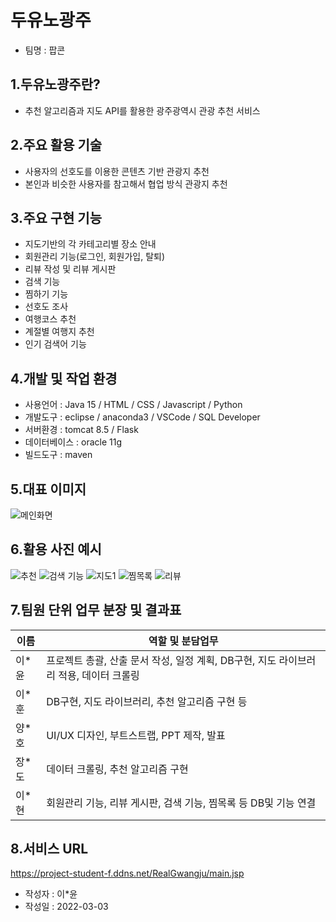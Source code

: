 # 두유노광주
- 팀명 : 팝콘
## 1.두유노광주란? 
- 추천 알고리즘과 지도 API를 활용한 광주광역시 관광 추천 서비스 
## 2.주요 활용 기술
- 사용자의 선호도를 이용한 콘텐츠 기반 관광지 추천
- 본인과 비슷한 사용자를 참고해서 협업 방식 관광지 추천
## 3.주요 구현 기능
- 지도기반의 각 카테고리별 장소 안내
- 회원관리 기능(로그인, 회원가입, 탈퇴)
- 리뷰 작성 및 리뷰 게시판
- 검색 기능
- 찜하기 기능
- 선호도 조사
- 여행코스 추천
- 계절별 여행지 추천
- 인기 검색어 기능
## 4.개발 및 작업 환경
- 사용언어 : Java 15 / HTML / CSS / Javascript / Python
- 개발도구 : eclipse / anaconda3 / VSCode / SQL Developer
- 서버환경 : tomcat 8.5 / Flask
- 데이터베이스 : oracle 11g
- 빌드도구 : maven
## 5.대표 이미지
![메인화면](https://user-images.githubusercontent.com/97093411/156503777-1abc7cb1-6a7e-4409-bcfb-8cc8f94c5296.png)
## 6.활용 사진 예시
![추천](https://user-images.githubusercontent.com/97093411/156504513-de9fc357-c8c9-45b1-bc3e-d1e7ff25d6c2.png)
![검색 기능](https://user-images.githubusercontent.com/97093411/156504526-f4be1cfd-3130-4435-8269-825f750c8e13.png)
![지도1](https://user-images.githubusercontent.com/97093411/156504460-aa3ed903-bb7a-4a05-aea1-6cfe62b7e856.png)
![찜목록](https://user-images.githubusercontent.com/97093411/156504470-eb5c9e8a-fe94-4aaf-a082-a2928f0cf64c.png)
![리뷰](https://user-images.githubusercontent.com/97093411/156504486-60f99fc3-afad-441a-812b-9085049db027.png)

## 7.팀원 단위 업무 분장 및 결과표
|이름|역할 및 분담업무|
|------|------|
|이*윤|프로젝트 총괄, 산출 문서 작성, 일정 계획, DB구현, 지도 라이브러리 적용, 데이터 크롤링|
|이*훈|DB구현, 지도 라이브러리, 추천 알고리즘 구현 등|
|양*호|UI/UX 디자인, 부트스트랩, PPT 제작, 발표|
|장*도|데이터 크롤링, 추천 알고리즘 구현|
|이*현|회원관리 기능, 리뷰 게시판, 검색 기능, 찜목록 등 DB및 기능 연결|


## 8.서비스 URL
https://project-student-f.ddns.net/RealGwangju/main.jsp
- 작성자 : 이*윤
- 작성일 : 2022-03-03

